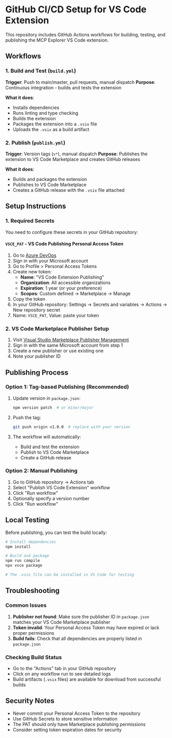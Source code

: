 # GitHub CI/CD Setup for VS Code Extension

This repository includes GitHub Actions workflows for building, testing, and publishing the MCP Explorer VS Code extension.

## Workflows

### 1. Build and Test (`build.yml`)
**Trigger**: Push to main/master, pull requests, manual dispatch
**Purpose**: Continuous integration - builds and tests the extension

**What it does**:
- Installs dependencies
- Runs linting and type checking
- Builds the extension
- Packages the extension into a `.vsix` file
- Uploads the `.vsix` as a build artifact

### 2. Publish (`publish.yml`)
**Trigger**: Version tags (`v*`), manual dispatch
**Purpose**: Publishes the extension to VS Code Marketplace and creates GitHub releases

**What it does**:
- Builds and packages the extension
- Publishes to VS Code Marketplace
- Creates a GitHub release with the `.vsix` file attached

## Setup Instructions

### 1. Required Secrets

You need to configure these secrets in your GitHub repository:

#### `VSCE_PAT` - VS Code Publishing Personal Access Token
1. Go to [Azure DevOps](https://dev.azure.com)
2. Sign in with your Microsoft account
3. Go to Profile > Personal Access Tokens
4. Create new token:
   - **Name**: "VS Code Extension Publishing"
   - **Organization**: All accessible organizations
   - **Expiration**: 1 year (or your preference)
   - **Scopes**: Custom defined → Marketplace → Manage
5. Copy the token
6. In your GitHub repository: Settings → Secrets and variables → Actions → New repository secret
7. Name: `VSCE_PAT`, Value: paste your token

### 2. VS Code Marketplace Publisher Setup

1. Visit [Visual Studio Marketplace Publisher Management](https://marketplace.visualstudio.com/manage)
2. Sign in with the same Microsoft account from step 1
3. Create a new publisher or use existing one
4. Note your publisher ID

## Publishing Process

### Option 1: Tag-based Publishing (Recommended)

1. Update version in `package.json`:
   ```bash
   npm version patch  # or minor/major
   ```

2. Push the tag:
   ```bash
   git push origin v1.0.0  # replace with your version
   ```

3. The workflow will automatically:
   - Build and test the extension
   - Publish to VS Code Marketplace
   - Create a GitHub release

### Option 2: Manual Publishing

1. Go to GitHub repository → Actions tab
2. Select "Publish VS Code Extension" workflow
3. Click "Run workflow"
4. Optionally specify a version number
5. Click "Run workflow"

## Local Testing

Before publishing, you can test the build locally:

```bash
# Install dependencies
npm install

# Build and package
npm run compile
npx vsce package

# The .vsix file can be installed in VS Code for testing
```

## Troubleshooting

### Common Issues

1. **Publisher not found**: Make sure the publisher ID in `package.json` matches your VS Code Marketplace publisher
2. **Token invalid**: Your Personal Access Token may have expired or lack proper permissions
3. **Build fails**: Check that all dependencies are properly listed in `package.json`

### Checking Build Status

- Go to the "Actions" tab in your GitHub repository
- Click on any workflow run to see detailed logs
- Build artifacts (`.vsix` files) are available for download from successful builds

## Security Notes

- Never commit your Personal Access Token to the repository
- Use GitHub Secrets to store sensitive information
- The PAT should only have Marketplace publishing permissions
- Consider setting token expiration dates for security
